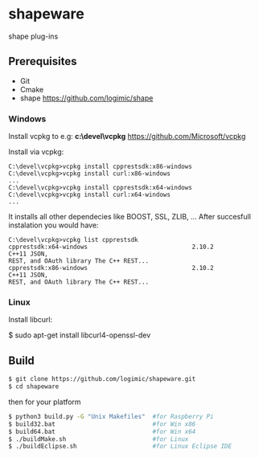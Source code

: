 # shapeware
shape plug-ins

## Prerequisites

- Git
- Cmake
- shape https://github.com/logimic/shape

### Windows

Install vcpkg to e.g: **c:\devel\vcpkg** https://github.com/Microsoft/vcpkg

Install via vcpkg:
```
C:\devel\vcpkg>vcpkg install cpprestsdk:x86-windows
C:\devel\vcpkg>vcpkg install curl:x86-windows
...
C:\devel\vcpkg>vcpkg install cpprestsdk:x64-windows
C:\devel\vcpkg>vcpkg install curl:x64-windows
...
```
It installs all other dependecies like BOOST, SSL, ZLIB, ... After succesfull instalation you would have:
```
C:\devel\vcpkg>vcpkg list cpprestsdk
cpprestsdk:x64-windows                             2.10.2           C++11 JSON,
REST, and OAuth library The C++ REST...
cpprestsdk:x86-windows                             2.10.2           C++11 JSON,
REST, and OAuth library The C++ REST...
```
### Linux

Install libcurl:

$ sudo apt-get install libcurl4-openssl-dev

## Build

```bash
$ git clone https://github.com/logimic/shapeware.git
$ cd shapeware
```
then for your platform
```bash
$ python3 build.py -G "Unix Makefiles"  #for Raspberry Pi
$ build32.bat                           #for Win x86
$ build64.bat                           #for Win x64
$ ./buildMake.sh                        #for Linux
$ ./buildEclipse.sh                     #for Linux Eclipse IDE
```
